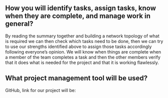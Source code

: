 
## **How you will identify tasks, assign tasks, know when they are complete, and manage work in general?**

By reading the summary together and building a network topology of what is required we can then check which tasks need to be done, then we can try to use our strengths identified above to assign those tasks accordingly following everyone’s opinion. We will know when things are complete when a member of the team completes a task and then the other members verify that it does what is needed for the project and that it is working flawlessly.
## **What project management tool will be used?**

GitHub, link for our project will be: 